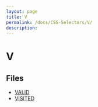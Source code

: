 ```yaml
---
layout: page
title: V
permalink: /docs/CSS-Selectors/V/
description: 
---
```


# V



## Files
* [VALID](/compare.html2pdf.tools/docs/CSS-Selectors/V/valid.md)
* [VISITED](/compare.html2pdf.tools/docs/CSS-Selectors/V/visited.md)

